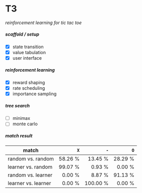 # T3
*reinforcement learning for tic tac toe*


##### scaffold / setup
- [x] state transition
- [x] value tabulation
- [x] user interface

##### reinforcement learning
- [x] reward shaping
- [x] rate scheduling
- [x] importance sampling

##### tree search
- [ ] minimax
- [ ] monte carlo

##### match result
|        match        |    `X`   |    `-`   |    `O`   |
|---------------------|---------:|---------:|---------:|
| random  vs. random  |  58.26 % |  13.45 % |  28.29 % |
| learner vs. random  |  99.07 % |   0.93 % |   0.00 % |
| random  vs. learner |   0.00 % |   8.87 % |  91.13 % |
| learner vs. learner |   0.00 % | 100.00 % |   0.00 % |
